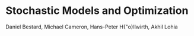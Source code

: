 # Stochastic Models and Optimization
Daniel Bestard, Michael Cameron, Hans-Peter H{\"o}llwirth, Akhil Lohia
